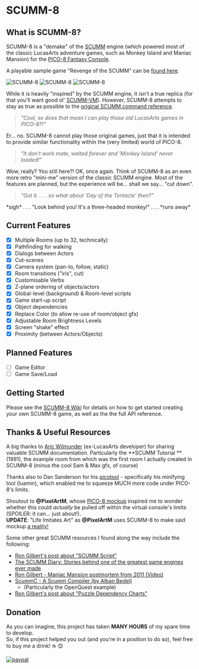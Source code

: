 # SCUMM-8
## What is SCUMM-8?
SCUMM-8 is a "demake" of the [SCUMM](https://en.wikipedia.org/wiki/SCUMM) engine (which powered most of the classic LucasArts adventure games, such as Monkey Island and Maniac Mansion) for the [PICO-8 Fantasy Console](http://www.lexaloffle.com/pico-8.php).  

A playable sample game "Revenge of the SCUMM" can be [found here](http://www.lexaloffle.com/bbs/?tid=29176).

![SCUMM-8](http://i.imgur.com/FcE49f5.gif)  ![SCUMM-8](http://i.imgur.com/LO57HFN.gif)  ![SCUMM-8](http://i.imgur.com/3HiP7Jf.gif)

While it is heavily "inspired" by the SCUMM engine, it isn't a true replica (for that you'll want good ol' [SCUMM-VM](https://en.wikipedia.org/wiki/ScummVM)).  However, SCUMM-8 attempts to stay as true as possible to the [original SCUMM command reference](http://www.wilmunder.com/Arics_World/Games.html).
> *"Cool, so does that mean I can play those old LucasArts games in PICO-8?!"*

Er... no. SCUMM-8 cannot play those original games, just that it is intended to provide similar functionality within the (very limited) world of PICO-8.

> *"It don't work mate, waited forever and 'Monkey Island' never loaded!"*

Wow, really? You still here?! OK, once again. Think of SCUMM-8 as an even more retro "mini-me" version of the classic SCUMM engine. Most of the features are planned, but the experience will be... shall we say... "cut down".

> *"Got it. . . . so what about 'Day of the Tentacle' then?"*

\*sigh\* . . .  "Look behind you! It's a three-headed monkey!" . . . \*runs away\*

## Current Features
- [x] Multiple Rooms (up to 32, technically)
- [x] Pathfinding for walking
- [x] Dialogs between Actors
- [x] Cut-scenes
- [x] Camera system (pan-to, follow, static)
- [x] Room transitions ("iris", cut)
- [x] Customisable Verbs
- [x] Z-plane ordering of objects/actors
- [x] Global-level (background) & Room-level scripts
- [x] Game start-up script
- [x] Object dependencies
- [x] Replace Color (to allow re-use of room/object gfx)
- [x] Adjustable Room Brightness Levels
- [x] Screen "shake" effect
- [x] Proximity (between Actors/Objects)

## Planned Features
- [ ] Game Editor
- [ ] Game Save/Load

## Getting Started
Please see the [SCUMM-8 Wiki](https://github.com/Liquidream/scumm-8/wiki) for details on how to get started creating your own SCUMM-8 game, as well as the the full API reference.

## Thanks & Useful Resources
A big thanks to [Aric Wilmunder](http://www.wilmunder.com/Arics_World/Games.html) (ex-LucasArts developer) for sharing valuable SCUMM documentation. 
Particularly the **SCUMM Tutorial **(1991), the example room from which was the first room I actually created in SCUMM-8 (minus the cool Sam & Max gfx, of course)

Thanks also to Dan Sanderson for his [picotool](https://github.com/dansanderson/picotool) - specifically his minifying tool (luamin), which enabled me to squeeze MUCH more code under PICO-8's limits.

Shoutout to **@PixelArtM**, whose [PICO-8 mockup](https://twitter.com/PixelArtM/status/758735822426284036) inspired me to wonder whether this could *actually* be pulled off within the virtual console's limits (SPOILER: it can... just about!).  
**UPDATE**: "Life Imitates Art" as **@PixelArtM** uses SCUMM-8 to make said mockup [a reality!](https://twitter.com/PixelArtM/status/857193912229933056)

Some other great SCUMM resources I found along the way include the following:
- [Ron Gilbert's post about "SCUMM Script"](http://www.pagetable.com/?p=614)
- [The SCUMM Diary: Stories behind one of the greatest game engines ever made](http://www.gamasutra.com/view/feature/196009/the_scumm_diary_stories_behind_.php)
- [Ron Gilbert - Maniac Mansion postmortem from 2011 (Video)](https://youtu.be/WD64ExGHBWE)
- [ScummC - A Scumm Compiler (by Alban Bedel)](https://github.com/AlbanBedel/scummc)
  - (Particularly the OpenQuest example)
- [Ron Gilbert's post about "Puzzle Dependency Charts"](http://grumpygamer.com/puzzle_dependency_charts)

## Donation
As you can imagine, this project has taken **MANY HOURS** of my spare time to develop.  
So, if this project helped you out (and you're in a position to do so), feel free to buy me a drink! :coffee: :blush:

[![paypal](https://www.paypalobjects.com/en_US/GB/i/btn/btn_donateCC_LG.gif)](https://www.paypal.com/cgi-bin/webscr?cmd=_s-xclick&hosted_button_id=334Y2ZXWUJMBQ)
